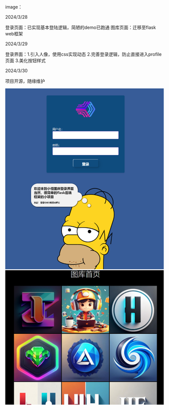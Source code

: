 image：

2024/3/28

登录页面：已实现基本登陆逻辑，简陋的demo已跑通
图库页面：迁移至flask web框架

2024/3/29

登录界面：1.引入人像，使用css实现动态
         2.完善登录逻辑，防止直接进入profile页面
         3.美化按钮样式

2024/3/30

项目开源，随缘维护

![image](https://github.com/lmliheng/image/blob/main/showp1.png)
![image](https://github.com/lmliheng/image/blob/main/showp2.png)
         
